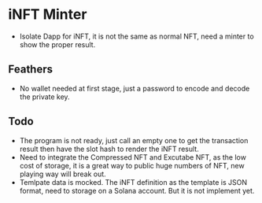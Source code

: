 # iNFT Minter
- Isolate Dapp for iNFT, it is not the same as normal NFT, need a minter to show the proper result.

## Feathers
- No wallet needed at first stage, just a password to encode and decode the private key.

## Todo
- The program is not ready, just call an empty one to get the transaction result then have the slot hash to render the iNFT result.
- Need to integrate the Compressed NFT and Excutabe NFT, as the low cost of storage, it is a great way to public huge numbers of NFT, new playing way will break out.
- Temlpate data is mocked. The iNFT definition as the template is JSON format, need to storage on a Solana account. But it is not implement yet.
